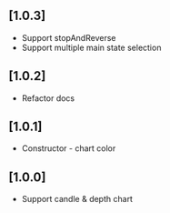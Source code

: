## [1.0.3]

* Support stopAndReverse
* Support multiple main state selection

## [1.0.2]

* Refactor docs

## [1.0.1]

* Constructor - chart color

## [1.0.0]

* Support candle & depth chart
